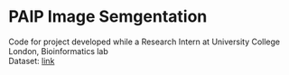 # PAIP Image Semgentation
Code for project developed while a Research Intern at University College London, Bioinformatics lab \
Dataset: [link](https://paip2019.grand-challenge.org/Dataset/)

